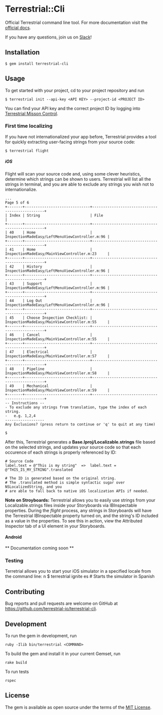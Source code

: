 # Terrestrial::Cli

Official Terrestrial command line tool. For more documentation visit the [official docs](https://docs.terrestrial.io/).

If you have any questions, join us on [Slack](https://terrestrial-slack.herokuapp.com/)!

## Installation

    $ gem install terrestrial-cli

## Usage

To get started with your project, cd to your project repository and run

    $ terrestrial init --api-key <API KEY> --project-id <PROJECT ID>

You can find your API key and the correct project ID by logging into [Terrestrial Misson Control](https://mission.terrestrial.io).	

### First time localizing

If you have not internationalized your app before, Terrestrial provides a tool for quickly extracting user-facing strings from your source code:

	$ terrestrial flight
	
##### iOS
	
Flight will scan your source code and, using some clever heuristics, determine which strings can be shown to users. Terrestrial will list all the strings in terminal, and you are able to exclude any strings you wish not to internationalize.

	... 
	Page 5 of 6
	+-------+------------------------------+------------------------------------------------+
	| Index | String                       | File                                           |
	+-------+------------------------------+------------------------------------------------+
	| 40    | Home                         | InspectionMadeEasy/LeftMenuViewController.m:96 |
	+-------+------------------------------+------------------------------------------------+
	| 41    | Home                         | InspectionMadeEasy/MainViewController.m:23     |
	+-------+------------------------------+------------------------------------------------+
	| 42    | History                      | InspectionMadeEasy/LeftMenuViewController.m:96 |
	+-------+------------------------------+------------------------------------------------+
	| 43    | Support                      | InspectionMadeEasy/LeftMenuViewController.m:96 |
	+-------+------------------------------+------------------------------------------------+
	| 44    | Log Out                      | InspectionMadeEasy/LeftMenuViewController.m:96 |
	+-------+------------------------------+------------------------------------------------+
	| 45    | Choose Inspection Checklist: | InspectionMadeEasy/MainViewController.m:55     |
	+-------+------------------------------+------------------------------------------------+
	| 46    | Cancel                       | InspectionMadeEasy/MainViewController.m:55     |
	+-------+------------------------------+------------------------------------------------+
	| 47    | Electrical                   | InspectionMadeEasy/MainViewController.m:57     |
	+-------+------------------------------+------------------------------------------------+
	| 48    | Pipeline                     | InspectionMadeEasy/MainViewController.m:58     |
	+-------+------------------------------+------------------------------------------------+
	| 49    | Mechanical                   | InspectionMadeEasy/MainViewController.m:59     |
	+-------+------------------------------+------------------------------------------------+
	-- Instructions --
	- To exclude any strings from translation, type the index of each string.
	-   e.g. 1,2,4
	------------------
	Any Exclusions? (press return to continue or 'q' to quit at any time)
	
	$ 

After this, Terrestrial generates a **Base.lproj/Localizable.strings** file based on the selected strings, and updates your source code so that each occurence of each strings is properly referenced by ID:

	# Source Code
	label.text = @"This is my string"  =>  label.text = @"THIS_IS_MY_STRING".translated
	
	# The ID is generated based on the original string.
	# The .translated method is simple syntactic sugar over NSLocalizedString, and you
	# are able to fall back to native iOS localization APIs if needed.
	
**Note on Stroyboards:** Terrestrial allows you to easily use strings from your Localizable.strings files inside your Storyboards via IBInspectable properties. During the *flight* process, any strings in Storyboards will have the Terrestrial IBInspectable property turned on, and the string's ID included as a value in the properties. To see this in action, view the Attributed Inspector tab of a UI element in your Storyboards.
	
#### Android

** Documentation coming soon **

### Testing

Terretrial allows you to start your iOS simulator in a specified locale from the command line:
n
	$ terrestrial ignite es  # Starts the simulator in Spanish


## Contributing

Bug reports and pull requests are welcome on GitHub at https://github.com/terrestrial-io/terrestrial-cli.

## Development

To run the gem in development, run

    ruby -Ilib bin/terrestrial <COMMAND>

To build the gem and install it in your current Gemset, run 

    rake build

To run tests

    rspec

## License

The gem is available as open source under the terms of the [MIT License](http://opensource.org/licenses/MIT).

